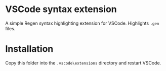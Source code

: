 # VSCode syntax extension

A simple Regen syntax highlighting extension for VSCode. Highlights `.gen` files.

# Installation

Copy this folder into the `.vscode\extensions` directory and restart VSCode.